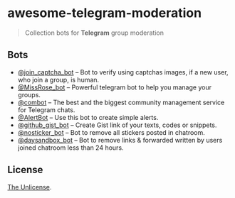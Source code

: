 # awesome-telegram-moderation
> Collection bots for **Telegram** group moderation

## Bots

- [@join_captcha_bot](https://telegram.me/join_captcha_bot) – Bot to verify using captchas images, if a new user, who join a group, is human.
- [@MissRose_bot](https://telegram.me/MissRose_bot) – Powerful telegram bot to help you manage your groups.
- [@combot](https://telegram.me/combot) – The best and the biggest community management service for Telegram chats.
- [@AlertBot](https://telegram.me/AlertBot) – Use this bot to create simple alerts.
- [@github_gist_bot](https://telegram.me/github_gist_bot) – Create Gist link of your texts, codes or snippets.
- [@nosticker_bot](https://telegram.me/nosticker_bot) – Bot to remove all stickers posted in chatroom.
- [@daysandbox_bot](https://telegram.me/daysandbox_bot) – Bot to remove links & forwarded written by users joined chatroom less than 24 hours.

## License
[The Unlicense](LICENSE).

